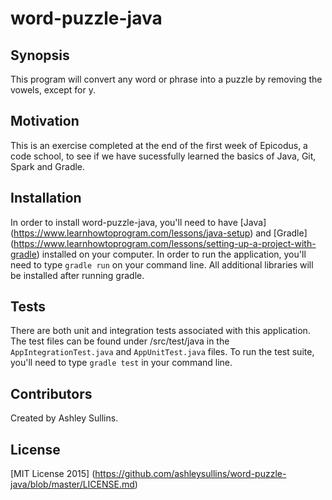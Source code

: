 # word-puzzle-java

## Synopsis

This program will convert any word or phrase into a puzzle by removing the vowels, except for y.

## Motivation

This is an exercise completed at the end of the first week of Epicodus, a code school, to see if we have sucessfully learned the basics of Java, Git, Spark and Gradle.

## Installation

In order to install word-puzzle-java, you'll need to have [Java] (https://www.learnhowtoprogram.com/lessons/java-setup) and [Gradle] (https://www.learnhowtoprogram.com/lessons/setting-up-a-project-with-gradle) installed on your computer. In order to run the application, you'll need to type ``gradle run`` on your command line. All additional libraries will be installed after running gradle.

## Tests

There are both unit and integration tests associated with this application. The test files can be found under /src/test/java in the ``AppIntegrationTest.java`` and ``AppUnitTest.java`` files. To run the test suite, you'll need to type ``gradle test`` in your command line.

## Contributors

Created by Ashley Sullins.

## License

[MIT License 2015] (https://github.com/ashleysullins/word-puzzle-java/blob/master/LICENSE.md)


